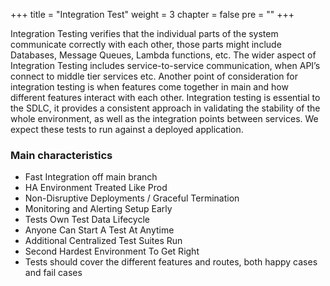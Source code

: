 +++
title = "Integration Test"
weight = 3
chapter = false
pre = ""
+++

Integration Testing verifies that the individual parts of the system communicate correctly with each other, those parts might include Databases, Message Queues, Lambda functions, etc.
The wider aspect of Integration Testing includes service-to-service communication, when API’s connect to middle tier services etc.
Another point of consideration for integration testing is when features come together in main and how different features interact with each other.
Integration testing is essential to the SDLC, it provides a consistent approach in validating the stability of the whole environment, as well as the integration points between services.
We expect these tests to run against a deployed application.

### Main characteristics

- Fast Integration off main branch
- HA Environment Treated Like Prod
- Non-Disruptive Deployments / Graceful Termination
- Monitoring and Alerting Setup Early
- Tests Own Test Data Lifecycle
- Anyone Can Start A Test At Anytime
- Additional Centralized Test Suites Run
- Second Hardest Environment To Get Right
- Tests should cover the different features and routes, both happy cases and fail cases
